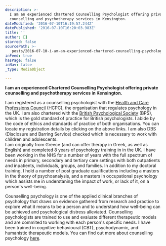 ```yaml
---
description: >-
  I am an experienced Chartered Counselling Psychologist offering private
  counselling and psychotherapy services in Kensington.
dateModified: '2016-07-10T16:19:57.244Z'
datePublished: '2016-07-10T16:20:03.983Z'
title: ''
author: []
starred: false
sourcePath: >-
  _posts/2016-07-10-i-am-an-experienced-chartered-counselling-psychologist-offer.md
inFeed: true
hasPage: false
inNav: false
_type: MediaObject

---
```

**I am an experienced Chartered Counselling Psychologist offering private counselling and psychotherapy services in Kensington.**

I am registered as a counselling psychologist with the [Health and Care Professions Council][0] (HCPC), the organisation that regulates psychology in the UK. I am also chartered with the [British Psychological Society][1] (BPS), which is the gold standard of practice for British psychologists. I abide by the code of ethics and standards of practice of both organisations. You can locate my registration details by clicking on the above links. I am also DBS (Disclosure and Barring Service) checked which is necessary to work with children and adolescents.  
I am originally from Greece (and can offer therapy in Greek, as well as English) and completed 8 years of psychology training in in the UK. I have been working in the NHS for a number of years with the full spectrum of needs in primary, secondary and tertiary care settings with both outpatients and inpatients, individuals, groups, and families. In addition to my doctoral training, I hold a number of post graduate qualifications including a masters in the theory of psychoanalysis, and a masters in occupational psychology which assists me in understaning the impact of work, or lack of it, on a person's well-being.

Counselling psychology is one of the applied clinical branches of psychology that draws on evidence gathered from research and practice to explore what it means to be a person and to understand how well-being can be achieved and psychological distress alleviated. Counselling psychologists are trained to use and evaluate different therapeutic models and are commited to working with each person's specific needs. I have been trained in cognitive behavioural (CBT), psychodynamic, and humanistic therapeutic models. You can find out more about counselling psychology [here][2].

[0]: http://www.hpc-uk.org/search-results/search-details/?searchOption=1&search=tsigaras&profession=PYL&start=1&ID=29027
[1]: http://www.bps.org.uk/bpslegacy/lcm?frmAction=showUser&ID=198625
[2]: http://careers.bps.org.uk/area/counselling